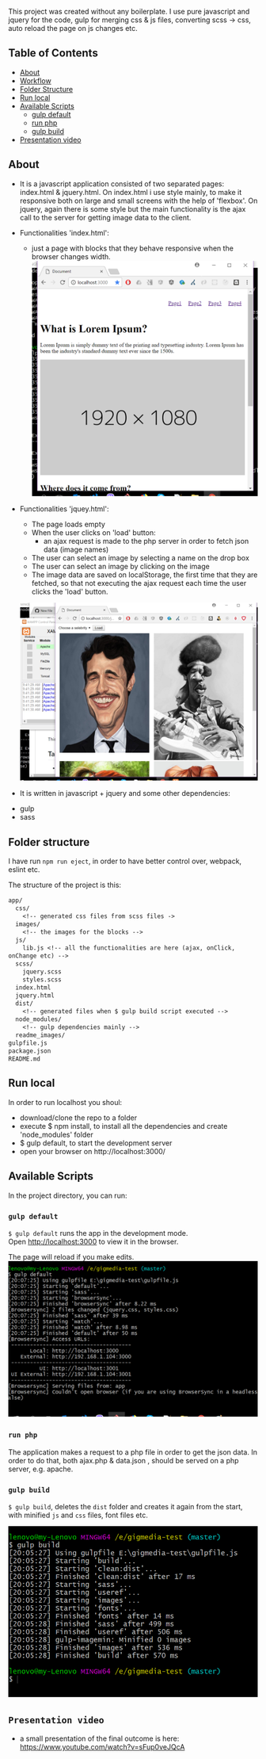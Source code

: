 This project was created without any boilerplate. I use pure javascript and jquery for the code,
gulp for merging css & js files, converting scss -> css, auto reload the page on js changes etc.


## Table of Contents
- [About](#about)
- [Workflow](#workflow)
- [Folder Structure](#folder-structure)
- [Run local](#run-local)
- [Available Scripts](#available-scripts)
  - [gulp default](#gulp-default)
  - [run php](#run-php)
  - [gulp build](#gulp-build)
- [Presentation video](#Presentation-video)


## About
* It is a javascript application consisted of two separated pages: index.html & jquery.html. On index.html
i use style mainly, to make it responsive both on large and small screens with the help of 'flexbox'.
On jquery, again there is some style but the main functionality is the ajax call to the server for getting
image data to the client.

- Functionalities 'index.html':
  - just a page with blocks that they behave responsive when the browser changes width.
  ![index.html](readme_images/responsive.png)

- Functionalities 'jquey.html':
  - The page loads empty
  - When the user clicks on 'load' button:
    - an ajax request is made to the php server in order to fetch json data (image names)
  - The user can select an image by selecting a name on the drop box
  - The user can select an image by clicking on the image
  - The image data are saved on localStorage, the first time that they are fetched, so that not executing the ajax request each time the user  clicks the 'load' button.

  ![jquery.html](readme_images/jquery.jpg)

* It is written in javascript + jquery and some other dependencies:
- gulp
- sass

## Folder structure

I have run `npm run eject`, in order to have better control over, 
webpack, eslint etc.

The structure of the project is this:
```
app/
  css/
    <!-- generated css files from scss files ->
  images/
    <!-- the images for the blocks -->
  js/
    lib.js <!-- all the functionalities are here (ajax, onClick, onChange etc) -->
  scss/
    jquery.scss
    styles.scss
  index.html
  jquery.html
  dist/
    <!-- generated files when $ gulp build script executed -->
  node_modules/
    <!-- gulp dependencies mainly -->
  readme_images/
gulpfile.js
package.json
README.md
```

## Run local

In order to run localhost you shoul:

* download/clone the repo to a folder
* execute $ npm install, to install all the dependencies and create 'node_modules' folder
* $ gulp default, to start the development server
* open your browser on http://localhost:3000/

## Available Scripts

In the project directory, you can run:

### `gulp default`

`$ gulp default` runs the app in the development mode.<br>
Open [http://localhost:3000](http://localhost:3000) to view it in the browser.

The page will reload if you make edits.<br>
![gulp default](readme_images/gulp-default.png)

### `run php`
The application makes a request to a php file in order to get the json data.
In order to do that, both ajax.php & data.json , should be served on a php server, e.g. apache.

### `gulp build`

`$ gulp build`, deletes the `dist` folder and creates it again from the start, with minified `js` and `css` files, font files etc.

![gulp build](readme_images/gulp-build.png)


## `Presentation video`

* a small presentation of the final outcome is here: https://www.youtube.com/watch?v=sFup0veJQcA
